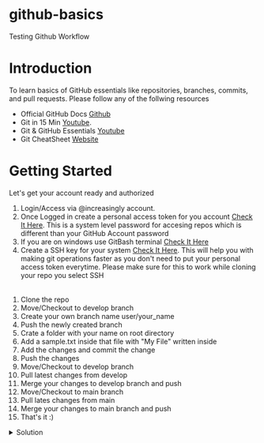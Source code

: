 # github-basics
Testing Github Workflow

# Introduction

To learn basics of GitHub essentials like repositories, branches, commits, and pull requests. Please follow any of the follwing resources

- Official GitHub Docs [Github](https://docs.github.com/en/get-started/quickstart/hello-world)
- Git in 15 Min [Youtube](https://www.youtube.com/watch?v=USjZcfj8yxE).
- Git & GitHub Essentials [Youtube](https://www.youtube.com/watch?v=RGOj5yH7evk)
- Git CheatSheet [Website](https://training.github.com/downloads/github-git-cheat-sheet/)

<div style='margin-top:2rem'></div>

# Getting Started

Let's get your account ready and authorized
1. Login/Access via @increasingly account.
2. Once Logged in create a personal access token for you  account [Check It Here](https://docs.github.com/en/authentication/keeping-your-account-and-data-secure/creating-a-personal-access-token). This is a system level password for accesing repos which is different than your GitHub Account password
3. If you are on windows use GitBash terminal [Check It Here](https://git-scm.com/downloads)
4. Create a SSH key for your system [Check It Here](https://docs.github.com/en/authentication/connecting-to-github-with-ssh/generating-a-new-ssh-key-and-adding-it-to-the-ssh-agent). This will help you with making git operations faster as you don't need to put your personal access token everytime.  Please make sure for this to work while cloning your repo you select SSH


<div style='margin-top:2rem'></div>

1. Clone the repo
2. Move/Checkout to develop branch
3. Create your own branch name user/your_name
4. Push the newly created branch
5. Crate a folder with your name on root directory
6. Add a sample.txt inside that file with "My File" written inside
7. Add the changes and commit the change
8. Push the changes
9. Move/Checkout to develop branch
10. Pull latest changes from develop
11. Merge your changes to develop branch and push
12. Move/Checkout to main branch
13. Pull lates changes from main
14. Merge your changes to main branch and push
15. That's it :)

<details>
  <summary>Solution</summary>

1. Clone the repo
```
git clone https://github.com/harsimran-increasingly/github-basics.git
```
2. Move/Checkout to develop branch
```
git checkout develop
```
3. Create your own branch name user/your_name
```
git checkout -b 'user/harsimran'
```
4. Push the newly created branch
```
git push --set-upstream origin user/harsimran
```
5. Crate a folder with your name on root directory
```
.
├── readme.md
├── harsimran
```
6. Add a sample.txt inside that file with "My File" written inside
```
.
├── readme.md
├── harsimran
│   ├── sample.txt
```
7. Add the changes and commit the change
```
git commit -m 'added my file'
```
8. Push the changes
```
git push
```
9. Move/Checkout to develop branch
```
git checkout develop
```
10. Pull latest changes from develop
```
git pull
```
11. Merge your changes to develop branch and push
```
git merge user/harsimran
git push
```
12. Move/Checkout to main branch
```
git checkout main
```
13. Pull lates changes from main
```
git pull
```
14. Merge your changes to main branch and push
```
git merge develop
git push
```
</details>